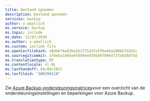 ```yaml
---
title: bestand opnemen
description: bestand opnemen
services: backup
author: v-amallick
ms.service: backup
ms.topic: include
ms.date: 12/07/2018
ms.author: v-amallick
ms.custom: include file
ms.openlocfilehash: e8dde76ad3be1b1f252dfe5f6a49a189667d2b2c
ms.sourcegitcommit: af6eba1485e6fd99eed39e507896472fa930df4d
ms.translationtype: MT
ms.contentlocale: nl-NL
ms.lasthandoff: 04/04/2021
ms.locfileid: "106294118"
---
```

Zie [Azure Backup-ondersteuningsmatrices](../articles/backup/backup-support-matrix.md)voor een overzicht van de ondersteuningsinstellingen en beperkingen voor Azure Backup.